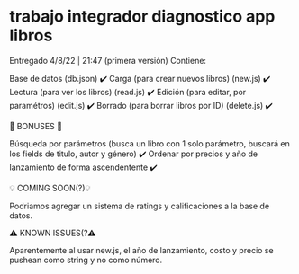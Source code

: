 # trabajo integrador diagnostico app libros
 
Entregado 4/8/22 | 21:47 (primera versión)
Contiene:


Base de datos (db.json) ✔️
Carga (para crear nuevos libros) (new.js) ✔️
Lectura (para ver los libros) (read.js) ✔️
Edición (para editar, por paramétros) (edit.js) ✔️
Borrado (para borrar libros por ID) (delete.js) ✔️

🎁 BONUSES 🎁

Búsqueda por parámetros (busca un libro con 1 solo parámetro, buscará en los fields de titulo, autor y género) ✔️
Ordenar por precios y año de lanzamiento de forma ascendentente ✔️


💡 COMING SOON(?)💡

Podriamos agregar un sistema de ratings y calificaciones a la base de datos.

⚠️ KNOWN ISSUES(?⚠️

Aparentemente al usar new.js, el año de lanzamiento, costo y precio se pushean como string y no como número.

